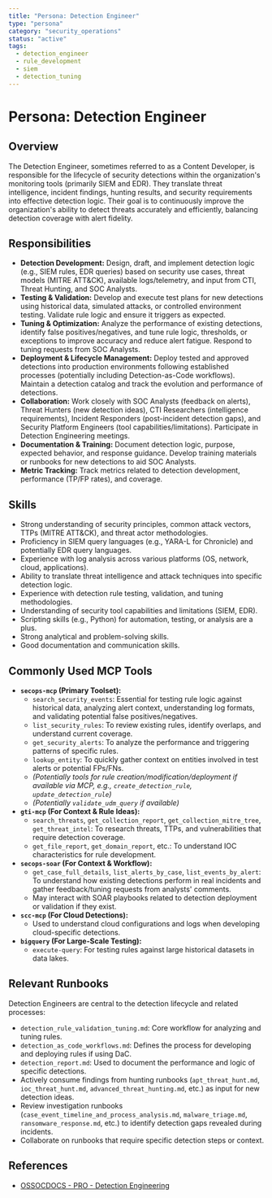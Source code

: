 ```yaml
---
title: "Persona: Detection Engineer"
type: "persona"
category: "security_operations"
status: "active"
tags:
  - detection_engineer
  - rule_development
  - siem
  - detection_tuning
---
```


# Persona: Detection Engineer

## Overview

The Detection Engineer, sometimes referred to as a Content Developer, is responsible for the lifecycle of security detections within the organization's monitoring tools (primarily SIEM and EDR). They translate threat intelligence, incident findings, hunting results, and security requirements into effective detection logic. Their goal is to continuously improve the organization's ability to detect threats accurately and efficiently, balancing detection coverage with alert fidelity.

## Responsibilities

*   **Detection Development:** Design, draft, and implement detection logic (e.g., SIEM rules, EDR queries) based on security use cases, threat models (MITRE ATT&CK), available logs/telemetry, and input from CTI, Threat Hunting, and SOC Analysts.
*   **Testing & Validation:** Develop and execute test plans for new detections using historical data, simulated attacks, or controlled environment testing. Validate rule logic and ensure it triggers as expected.
*   **Tuning & Optimization:** Analyze the performance of existing detections, identify false positives/negatives, and tune rule logic, thresholds, or exceptions to improve accuracy and reduce alert fatigue. Respond to tuning requests from SOC Analysts.
*   **Deployment & Lifecycle Management:** Deploy tested and approved detections into production environments following established processes (potentially including Detection-as-Code workflows). Maintain a detection catalog and track the evolution and performance of detections.
*   **Collaboration:** Work closely with SOC Analysts (feedback on alerts), Threat Hunters (new detection ideas), CTI Researchers (intelligence requirements), Incident Responders (post-incident detection gaps), and Security Platform Engineers (tool capabilities/limitations). Participate in Detection Engineering meetings.
*   **Documentation & Training:** Document detection logic, purpose, expected behavior, and response guidance. Develop training materials or runbooks for new detections to aid SOC Analysts.
*   **Metric Tracking:** Track metrics related to detection development, performance (TP/FP rates), and coverage.

## Skills

*   Strong understanding of security principles, common attack vectors, TTPs (MITRE ATT&CK), and threat actor methodologies.
*   Proficiency in SIEM query languages (e.g., YARA-L for Chronicle) and potentially EDR query languages.
*   Experience with log analysis across various platforms (OS, network, cloud, applications).
*   Ability to translate threat intelligence and attack techniques into specific detection logic.
*   Experience with detection rule testing, validation, and tuning methodologies.
*   Understanding of security tool capabilities and limitations (SIEM, EDR).
*   Scripting skills (e.g., Python) for automation, testing, or analysis are a plus.
*   Strong analytical and problem-solving skills.
*   Good documentation and communication skills.

## Commonly Used MCP Tools

*   **`secops-mcp` (Primary Toolset):**
    *   `search_security_events`: Essential for testing rule logic against historical data, analyzing alert context, understanding log formats, and validating potential false positives/negatives.
    *   `list_security_rules`: To review existing rules, identify overlaps, and understand current coverage.
    *   `get_security_alerts`: To analyze the performance and triggering patterns of specific rules.
    *   `lookup_entity`: To quickly gather context on entities involved in test alerts or potential FPs/FNs.
    *   *(Potentially tools for rule creation/modification/deployment if available via MCP, e.g., `create_detection_rule`, `update_detection_rule`)*
    *   *(Potentially `validate_udm_query` if available)*
*   **`gti-mcp` (For Context & Rule Ideas):**
    *   `search_threats`, `get_collection_report`, `get_collection_mitre_tree`, `get_threat_intel`: To research threats, TTPs, and vulnerabilities that require detection coverage.
    *   `get_file_report`, `get_domain_report`, etc.: To understand IOC characteristics for rule development.
*   **`secops-soar` (For Context & Workflow):**
    *   `get_case_full_details`, `list_alerts_by_case`, `list_events_by_alert`: To understand how existing detections perform in real incidents and gather feedback/tuning requests from analysts' comments.
    *   May interact with SOAR playbooks related to detection deployment or validation if they exist.
*   **`scc-mcp` (For Cloud Detections):**
    *   Used to understand cloud configurations and logs when developing cloud-specific detections.
*   **`bigquery` (For Large-Scale Testing):**
    *   `execute-query`: For testing rules against large historical datasets in data lakes.

## Relevant Runbooks

Detection Engineers are central to the detection lifecycle and related processes:

*   `detection_rule_validation_tuning.md`: Core workflow for analyzing and tuning rules.
*   `detection_as_code_workflows.md`: Defines the process for developing and deploying rules if using DaC.
*   `detection_report.md`: Used to document the performance and logic of specific detections.
*   Actively consume findings from hunting runbooks (`apt_threat_hunt.md`, `ioc_threat_hunt.md`, `advanced_threat_hunting.md`, etc.) as input for new detection ideas.
*   Review investigation runbooks (`case_event_timeline_and_process_analysis.md`, `malware_triage.md`, `ransomware_response.md`, etc.) to identify detection gaps revealed during incidents.
*   Collaborate on runbooks that require specific detection steps or context.

## References

*   [OSSOCDOCS - PRO - Detection Engineering](https://github.com/madirish/ossocdocs/blob/main/Detection%20Engineering/PRO%20-%20Detection%20Engineering.md)
